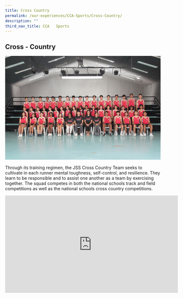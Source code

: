 ```yaml
---
title: Cross Country
permalink: /our-experiences/CCA-Sports/Cross-Country/
description: ""
third_nav_title: CCA   Sports
---
```

## Cross - Country 

![](/images/JS-Cross%20Country%20and%20Track%20_%20Field.jpg)

Through its training regimen, the JSS Cross Country Team seeks to cultivate in each runner mental toughness, self-control, and resilience. They learn to be responsible and to assist one another as a team by exercising together. The squad competes in both the national schools track and field competitions as well as the national schools cross country competitions.
<br>

<iframe width="560" height="315" src="https://www.youtube.com/embed/p138ZnaMQps" title="YouTube video player" frameborder="0" allow="accelerometer; autoplay; clipboard-write; encrypted-media; gyroscope; picture-in-picture; web-share" allowfullscreen></iframe>